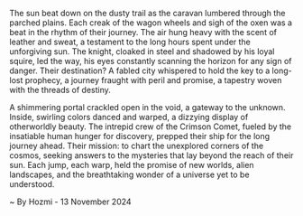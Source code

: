 
The sun beat down on the dusty trail as the caravan lumbered through the parched plains. Each creak of the wagon wheels and sigh of the oxen was a beat in the rhythm of their journey. The air hung heavy with the scent of leather and sweat, a testament to the long hours spent under the unforgiving sun. The knight, cloaked in steel and shadowed by his loyal squire, led the way, his eyes constantly scanning the horizon for any sign of danger. Their destination? A fabled city whispered to hold the key to a long-lost prophecy, a journey fraught with peril and promise, a tapestry woven with the threads of destiny. 

A shimmering portal crackled open in the void, a gateway to the unknown.  Inside, swirling colors danced and warped, a dizzying display of otherworldly beauty.  The intrepid crew of the Crimson Comet, fueled by the insatiable human hunger for discovery, prepped their ship for the long journey ahead. Their mission: to chart the unexplored corners of the cosmos, seeking answers to the mysteries that lay beyond the reach of their sun.  Each jump, each warp, held the promise of new worlds, alien landscapes, and the breathtaking wonder of a universe yet to be understood.

~ By Hozmi - 13 November 2024
